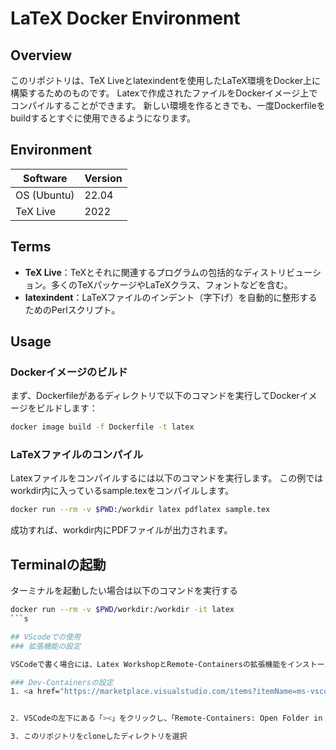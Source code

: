 # LaTeX Docker Environment

## Overview
このリポジトリは、TeX Liveとlatexindentを使用したLaTeX環境をDocker上に構築するためのものです。
Latexで作成されたファイルをDockerイメージ上でコンパイルすることができます。
新しい環境を作るときでも、一度Dockerfileをbuildするとすぐに使用できるようになります。

## Environment

| Software | Version |
| -------- | ------- |
| OS (Ubuntu) | 22.04 |
| TeX Live | 2022 |

## Terms

- **TeX Live**：TeXとそれに関連するプログラムの包括的なディストリビューション。多くのTeXパッケージやLaTeXクラス、フォントなどを含む。
- **latexindent**：LaTeXファイルのインデント（字下げ）を自動的に整形するためのPerlスクリプト。



## Usage

### Dockerイメージのビルド

まず、Dockerfileがあるディレクトリで以下のコマンドを実行してDockerイメージをビルドします：

```bash
docker image build -f Dockerfile -t latex
```

### LaTeXファイルのコンパイル

Latexファイルをコンパイルするには以下のコマンドを実行します。
この例ではworkdir内に入っているsample.texをコンパイルします。

```bash
docker run --rm -v $PWD:/workdir latex pdflatex sample.tex
```

成功すれば、workdir内にPDFファイルが出力されます。

## Terminalの起動
ターミナルを起動したい場合は以下のコマンドを実行する
```bash
docker run --rm -v $PWD/workdir:/workdir -it latex
```s

## VScodeでの使用
### 拡張機能の設定

VSCodeで書く場合には、Latex WorkshopとRemote-Containersの拡張機能をインストールしてください。

### Dev-Containersの設定
1. <a href="https://marketplace.visualstudio.com/items?itemName=ms-vscode-remote.remote-containers" target="_blank">こちらの拡張機能</a>をインストール


2. VSCodeの左下にある「><」をクリックし、「Remote-Containers: Open Folder in Container...」を選択

3. このリポジトリをcloneしたディレクトリを選択
